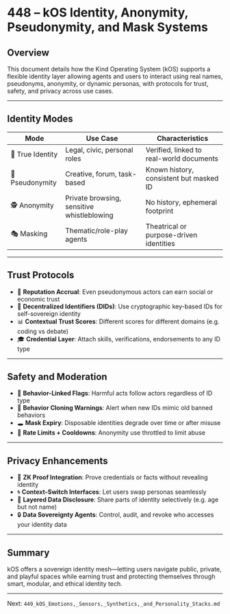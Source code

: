 # 448 – kOS Identity, Anonymity, Pseudonymity, and Mask Systems

## Overview
This document details how the Kind Operating System (kOS) supports a flexible identity layer allowing agents and users to interact using real names, pseudonyms, anonymity, or dynamic personas, with protocols for trust, safety, and privacy across use cases.

---

## Identity Modes

| Mode | Use Case | Characteristics |
|------|----------|------------------|
| 🧑 True Identity | Legal, civic, personal roles | Verified, linked to real-world documents |
| 🦸 Pseudonymity | Creative, forum, task-based | Known history, consistent but masked ID |
| 🕵️ Anonymity | Private browsing, sensitive whistleblowing | No history, ephemeral footprint |
| 🎭 Masking | Thematic/role-play agents | Theatrical or purpose-driven identities |

---

## Trust Protocols

- 🔐 **Reputation Accrual**: Even pseudonymous actors can earn social or economic trust
- 🔗 **Decentralized Identifiers (DIDs)**: Use cryptographic key-based IDs for self-sovereign identity
- 📊 **Contextual Trust Scores**: Different scores for different domains (e.g. coding vs debate)
- 🎓 **Credential Layer**: Attach skills, verifications, endorsements to any ID type

---

## Safety and Moderation

- 🚨 **Behavior-Linked Flags**: Harmful acts follow actors regardless of ID type
- 🧪 **Behavior Cloning Warnings**: Alert when new IDs mimic old banned behaviors
- 🕳️ **Mask Expiry**: Disposable identities degrade over time or after misuse
- 🛑 **Rate Limits + Cooldowns**: Anonymity use throttled to limit abuse

---

## Privacy Enhancements

- 🧱 **ZK Proof Integration**: Prove credentials or facts without revealing identity
- 🌀 **Context-Switch Interfaces**: Let users swap personas seamlessly
- 🧬 **Layered Data Disclosure**: Share parts of identity selectively (e.g. age but not name)
- 🔒 **Data Sovereignty Agents**: Control, audit, and revoke who accesses your identity data

---

## Summary
kOS offers a sovereign identity mesh—letting users navigate public, private, and playful spaces while earning trust and protecting themselves through smart, modular, and ethical identity tech.

---
Next: `449_kOS_Emotions,_Sensors,_Synthetics,_and_Personality_Stacks.md`

